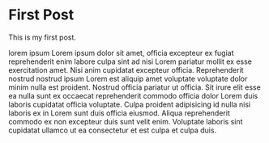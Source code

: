 # First Post

This is my first post.

lorem ipsum Lorem ipsum dolor sit amet, officia excepteur ex fugiat 
reprehenderit enim labore culpa sint ad nisi Lorem pariatur mollit ex 
esse exercitation amet. Nisi anim cupidatat excepteur officia. Reprehenderit 
nostrud nostrud ipsum Lorem est aliquip amet voluptate voluptate dolor minim
nulla est proident. Nostrud officia pariatur ut officia. Sit irure elit esse
ea nulla sunt ex occaecat reprehenderit commodo officia dolor Lorem duis
laboris cupidatat officia voluptate. Culpa proident adipisicing id nulla 
nisi laboris ex in Lorem sunt duis officia eiusmod. Aliqua reprehenderit
commodo ex non excepteur duis sunt velit enim.
Voluptate laboris sint cupidatat ullamco ut ea consectetur et est culpa et 
culpa duis.

